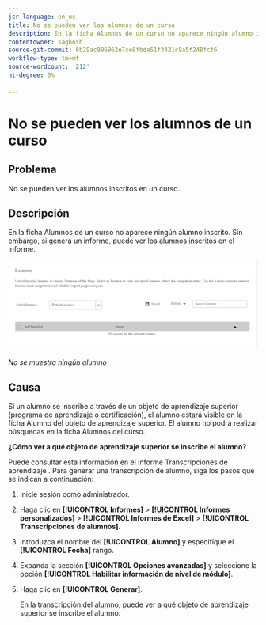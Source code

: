 ```yaml
---
jcr-language: en_us
title: No se pueden ver los alumnos de un curso
description: En la ficha Alumnos de un curso no aparece ningún alumno inscrito en Adobe Learning Manager. Sin embargo, si genera un informe, puede ver los alumnos inscritos en el informe.
contentowner: saghosh
source-git-commit: 8b29ac996962e7ce8fbda51f3421c9a5f248fcf6
workflow-type: tm+mt
source-wordcount: '212'
ht-degree: 0%

---
```




# No se pueden ver los alumnos de un curso

## Problema

No se pueden ver los alumnos inscritos en un curso.

## Descripción

En la ficha Alumnos de un curso no aparece ningún alumno inscrito. Sin embargo, si genera un informe, puede ver los alumnos inscritos en el informe.

![](assets/no-learners.png)

*No se muestra ningún alumno*

## Causa

Si un alumno se inscribe a través de un objeto de aprendizaje superior (programa de aprendizaje o certificación), el alumno estará visible en la ficha Alumno del objeto de aprendizaje superior. El alumno no podrá realizar búsquedas en la ficha Alumnos del curso.

**¿Cómo ver a qué objeto de aprendizaje superior se inscribe el alumno?**

Puede consultar esta información en el informe Transcripciones de aprendizaje . Para generar una transcripción de alumno, siga los pasos que se indican a continuación:

1. Inicie sesión como administrador.
1. Haga clic en **[!UICONTROL Informes]** > **[!UICONTROL Informes personalizados]** > **[!UICONTROL Informes de Excel]** > **[!UICONTROL Transcripciones de alumnos]**.

1. Introduzca el nombre del **[!UICONTROL Alumno]** y especifique el **[!UICONTROL Fecha]** rango.
1. Expanda la sección **[!UICONTROL Opciones avanzadas]** y seleccione la opción **[!UICONTROL Habilitar información de nivel de módulo]**.
1. Haga clic en **[!UICONTROL Generar]**.

   En la transcripción del alumno, puede ver a qué objeto de aprendizaje superior se inscribe el alumno.

